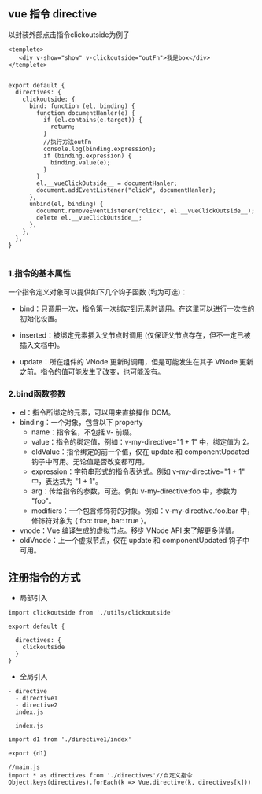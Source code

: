 ## vue 指令 directive

以封装外部点击指令clickoutside为例子

```
<templete>
   <div v-show="show" v-clickoutside="outFn">我是box</div>
</templete>


export default {
  directives: {
    clickoutside: {
      bind: function (el, binding) {
        function documentHanler(e) {
          if (el.contains(e.target)) {
            return;
          }
          //执行方法outFn
          console.log(binding.expression);
          if (binding.expression) {
            binding.value(e);
          }
        }
        el.__vueClickOutside__ = documentHanler;
        document.addEventListener("click", documentHanler);
      },
      unbind(el, binding) {
        document.removeEventListener("click", el.__vueClickOutside__);
        delete el.__vueClickOutside__;
      },
    },
  },
}


```

### 1.指令的基本属性

一个指令定义对象可以提供如下几个钩子函数 (均为可选)：

- bind：只调用一次，指令第一次绑定到元素时调用。在这里可以进行一次性的初始化设置。

- inserted：被绑定元素插入父节点时调用 (仅保证父节点存在，但不一定已被插入文档中)。

- update：所在组件的 VNode 更新时调用，但是可能发生在其子 VNode 更新之前。指令的值可能发生了改变，也可能没有。


### 2.bind函数参数

- el：指令所绑定的元素，可以用来直接操作 DOM。
- binding：一个对象，包含以下 property
  - name：指令名，不包括 v- 前缀。
  - value：指令的绑定值，例如：v-my-directive="1 + 1" 中，绑定值为 2。
  - oldValue：指令绑定的前一个值，仅在 update 和 componentUpdated 钩子中可用。无论值是否改变都可用。
  - expression：字符串形式的指令表达式。例如 v-my-directive="1 + 1" 中，表达式为 "1 + 1"。
  - arg：传给指令的参数，可选。例如 v-my-directive:foo 中，参数为 "foo"。
  - modifiers：一个包含修饰符的对象。例如：v-my-directive.foo.bar 中，修饰符对象为 { foo: true, bar: true }。
- vnode：Vue 编译生成的虚拟节点。移步 VNode API 来了解更多详情。
- oldVnode：上一个虚拟节点，仅在 update 和 componentUpdated 钩子中可用。

## 注册指令的方式
- 局部引入
```
import clickoutside from './utils/clickoutside'

export default {

  directives: {
    clickoutside
  }
}
```

- 全局引入

```
- directive
  - directive1
  - directive2
  index.js

  index.js

import d1 from './directive1/index'

export {d1}

//main.js
import * as directives from './directives'//自定义指令
Object.keys(directives).forEach(k => Vue.directive(k, directives[k]))
```